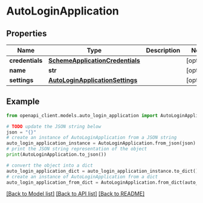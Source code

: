 # AutoLoginApplication


## Properties

Name | Type | Description | Notes
------------ | ------------- | ------------- | -------------
**credentials** | [**SchemeApplicationCredentials**](SchemeApplicationCredentials.md) |  | [optional] 
**name** | **str** |  | [optional] 
**settings** | [**AutoLoginApplicationSettings**](AutoLoginApplicationSettings.md) |  | [optional] 

## Example

```python
from openapi_client.models.auto_login_application import AutoLoginApplication

# TODO update the JSON string below
json = "{}"
# create an instance of AutoLoginApplication from a JSON string
auto_login_application_instance = AutoLoginApplication.from_json(json)
# print the JSON string representation of the object
print(AutoLoginApplication.to_json())

# convert the object into a dict
auto_login_application_dict = auto_login_application_instance.to_dict()
# create an instance of AutoLoginApplication from a dict
auto_login_application_from_dict = AutoLoginApplication.from_dict(auto_login_application_dict)
```
[[Back to Model list]](../README.md#documentation-for-models) [[Back to API list]](../README.md#documentation-for-api-endpoints) [[Back to README]](../README.md)


